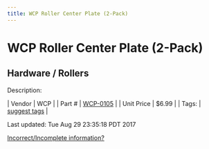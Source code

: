 ```yaml
---
title: WCP Roller Center Plate (2-Pack)
---
```


# WCP Roller Center Plate (2-Pack)
## Hardware / Rollers
Description: 	 

| Vendor | WCP | 
| Part # | [WCP-0105](http://www.wcproducts.net/WCP-0105) | 
| Unit Price | $6.99 | 
| Tags: | [suggest tags](https://docs.google.com/forms/d/e/1FAIpQLSeWyY8v3RgOty-MyWmh9U0iivNYN_molChYyS-0U-o-kOAv_g/viewform) | 

Last updated: Tue Aug 29 23:35:18 PDT 2017

 [Incorrect/Incomplete information?](https://docs.google.com/forms/d/e/1FAIpQLSeWyY8v3RgOty-MyWmh9U0iivNYN_molChYyS-0U-o-kOAv_g/viewform)